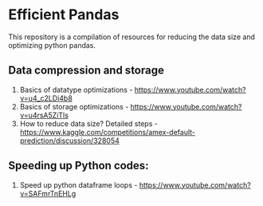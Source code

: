 # Efficient Pandas
This repository is a compilation of resources for reducing the data size and optimizing python pandas.

## Data compression and storage
1. Basics of datatype optimizations - https://www.youtube.com/watch?v=u4_c2LDi4b8
2. Basics of storage optimizations - https://www.youtube.com/watch?v=u4rsA5ZiTls
3. How to reduce data size? Detailed steps - https://www.kaggle.com/competitions/amex-default-prediction/discussion/328054

## Speeding up Python codes:
1. Speed up python dataframe loops - https://www.youtube.com/watch?v=SAFmrTnEHLg

